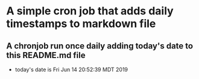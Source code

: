 A simple cron job that adds daily timestamps to markdown file
============================================================
## A chronjob run once daily adding today's date to this README.md file
* today's date is Fri Jun 14 20:52:39 MDT 2019
